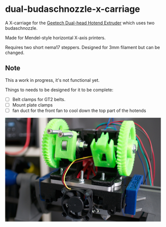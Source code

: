 dual-budaschnozzle-x-carriage
=============================

A X-carriage for the [Geetech Dual-head Hotend Extruder](http://www.geeetech.com/dualhead-hotend-extruder-0350405mm-nozzle-for-3mm-filament-p-749.html) which uses two budaschnozzle.

Made for Mendel-style horizontal X-axis printers.

Requires two short nema17 steppers. Designed for 3mm filament but can be changed.

## Note

This a work in progress, it's not functional yet.

Things to needs to be designed for it to be complete:

 - [ ] Belt clamps for GT2 belts.
 - [ ] Mount plate clamps
 - [ ] fan duct for the front fan to cool down the top part of the hotends

![Work in progress](wip.jpg)
